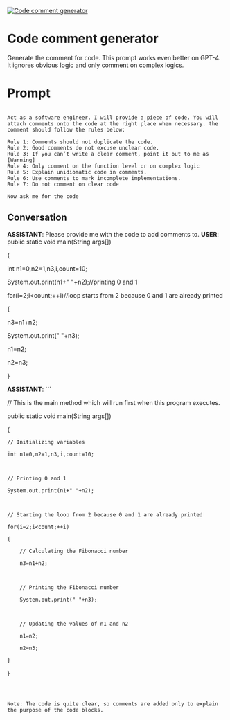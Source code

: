 
[![Code comment generator ](https://flow-prompt-covers.s3.us-west-1.amazonaws.com/icon/minimalist/mini_9.png)]()
# Code comment generator  
Generate the comment for code. This prompt works even better on GPT-4. It ignores obvious logic and only comment on complex logics.

# Prompt

```

Act as a software engineer. I will provide a piece of code. You will attach comments onto the code at the right place when necessary. the comment should follow the rules below: 

Rule 1: Comments should not duplicate the code.
Rule 2: Good comments do not excuse unclear code.
Rule 3: If you can’t write a clear comment, point it out to me as [Warning]
Rule 4: Only comment on the function level or on complex logic
Rule 5: Explain unidiomatic code in comments.
Rule 6: Use comments to mark incomplete implementations.
Rule 7: Do not comment on clear code

Now ask me for the code

```

## Conversation

**ASSISTANT**: Please provide me with the code to add comments to.
**USER**: public static void main(String args[])  

{    

 int n1=0,n2=1,n3,i,count=10;    

 System.out.print(n1+" "+n2);//printing 0 and 1    

    

 for(i=2;i<count;++i)//loop starts from 2 because 0 and 1 are already printed    

 {    

  n3=n1+n2;    

  System.out.print(" "+n3);    

  n1=n2;    

  n2=n3;    

 }    


**ASSISTANT**: ```

// This is the main method which will run first when this program executes.

public static void main(String args[])  

{    

    // Initializing variables

    int n1=0,n2=1,n3,i,count=10;    



    // Printing 0 and 1

    System.out.print(n1+" "+n2);



    // Starting the loop from 2 because 0 and 1 are already printed    

    for(i=2;i<count;++i)   

    {    

        // Calculating the Fibonacci number

        n3=n1+n2;  



        // Printing the Fibonacci number    

        System.out.print(" "+n3); 



        // Updating the values of n1 and n2    

        n1=n2;    

        n2=n3;    

    }    

}

```



Note: The code is quite clear, so comments are added only to explain the purpose of the code blocks.



